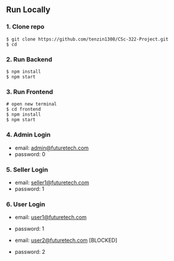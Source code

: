 ## Run Locally

### 1. Clone repo

```
$ git clone https://github.com/tenzin1308/CSc-322-Project.git
$ cd
```

### 2. Run Backend

```
$ npm install
$ npm start
```

### 3. Run Frontend

```
# open new terminal
$ cd frontend
$ npm install
$ npm start
```

### 4. Admin Login

- email: admin@futuretech.com
- password: 0

### 5. Seller Login

- email: seller1@futuretech.com
- password: 1

### 6. User Login

- email: user1@futuretech.com
- password: 1

- email: user2@futuretech.com [BLOCKED]
- password: 2
